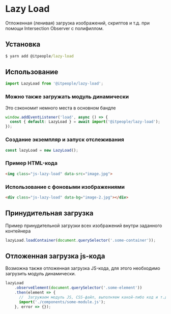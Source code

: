 # Lazy Load

Отложенная (ленивая) загрузка изображений, скриптов и т.д. при помощи Intersection Observer c полифиллом.

## Установка

```cmd
$ yarn add @itpeople/lazy-load
```

## Использование

```js
import LazyLoad from '@itpeople/lazy-load';
```

### Можно также загружать модуль динамически

Это сэкономит немного места в основном бандле

```js
window.addEventListener('load', async () => {
  const { default: LazyLoad } = await import('@itpeople/lazy-load');
});
```

### Создание экземпляр и запуск отслеживания

```js
const lazyLoad = new LazyLoad();
``` 

### Пример HTML-кода

```html
<img class="js-lazy-load" data-src="image.jpg">
```

### Использование с фоновыми изображениями

```html
<div class="js-lazy-load" data-bg="image-2.jpg"></div>
```

## Принудительная загрузка

Пример принудительной загрузки всех изображений внутри заданного контейнера

```js
lazyLoad.loadContainer(document.querySelector('.some-container'));
```

## Отложенная загрузка js-кода

Возможна также отложенная загрузка JS-кода, для этого необходимо загрузить модуль динамически.

```js
lazyLoad
    .observeElement(document.querySelector('.some-element'))
    .then(element => {
      //  Загружаем модуль JS, CSS-файл, выполняем какой-либо код и т.д.
      import('./components/some-module.js');
    }, error => {});
```